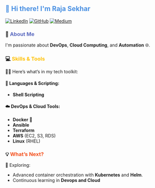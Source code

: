 
## <span style="color: #4A90E2;">👋 Hi there! I'm Raja Sekhar</span>

[![LinkedIn](https://img.shields.io/badge/LinkedIn-0A66C2?style=for-the-badge&logo=linkedin&logoColor=white)](https://www.linkedin.com/in/krajasekhar015)
[![GitHub](https://img.shields.io/badge/GitHub-181717?style=for-the-badge&logo=github&logoColor=white)](https://github.com/krajasekhar015)
[![Medium](https://img.shields.io/badge/Medium-000000?style=for-the-badge&logo=medium&logoColor=white)](https://medium.com/@krajasekhar015)



### 🚀 <span style="color: #5C6BC0;">About Me</span>

I'm passionate about **DevOps**, **Cloud Computing**, and **Automation** 🌐. 

### 💻 <span style="color: #FFC107;">Skills & Tools</span>  

🧑‍💻 Here’s what’s in my tech toolkit:

#### 🔧 **Languages & Scripting**:
- **Shell Scripting**  

#### ☁️ **DevOps & Cloud Tools**:
- **Docker** 🐳   
- **Ansible**  
- **Terraform**  
- **AWS** (EC2, S3, RDS)  
- **Linux** (RHEL)

### 💡 <span style="color: #F4511E;">What’s Next?</span>

🔭 Exploring:  
- Advanced container orchestration with **Kubernetes** and **Helm**.  
- Continuous learning in **Devops and Cloud**

